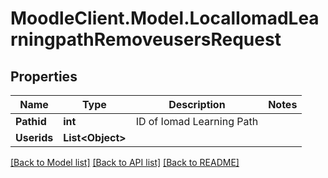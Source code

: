 # MoodleClient.Model.LocalIomadLearningpathRemoveusersRequest

## Properties

Name | Type | Description | Notes
------------ | ------------- | ------------- | -------------
**Pathid** | **int** | ID of Iomad Learning Path | 
**Userids** | **List&lt;Object&gt;** |  | 

[[Back to Model list]](../README.md#documentation-for-models) [[Back to API list]](../README.md#documentation-for-api-endpoints) [[Back to README]](../README.md)

